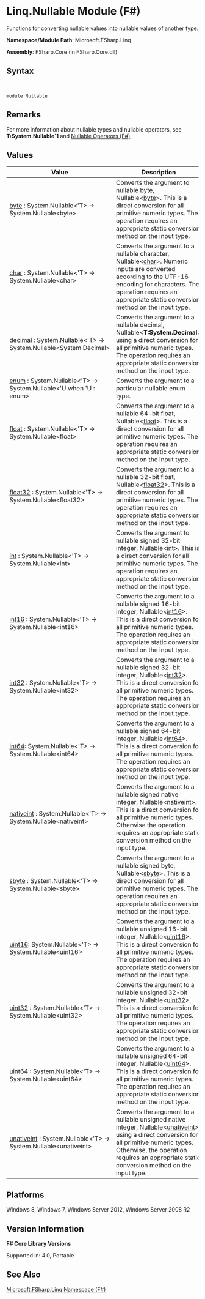 # Linq.Nullable Module (F#)

Functions for converting nullable values into nullable values of another type.

**Namespace/Module Path**: Microsoft.FSharp.Linq

**Assembly**: FSharp.Core (in FSharp.Core.dll)


## Syntax


```


module Nullable

```



## Remarks
For more information about nullable types and nullable operators, see **T:System.Nullable&#96;1** and [Nullable Operators &#40;F&#35;&#41;](Nullable+Operators+%28FSharp%29.md).


## Values


|Value|Description|
|-----|-----------|
|[byte](http://msdn.microsoft.com/en-us/library/9d0fd2ef-8b80-44a7-b504-a6e9105035a8) : System.Nullable&lt;'T&gt; -&gt; System.Nullable&lt;byte&gt;|Converts the argument to nullable byte, Nullable&lt;[byte](http://msdn.microsoft.com/en-us/library/17a98430-283a-4ff6-a475-e6999577179d)&gt;. This is a direct conversion for all primitive numeric types. The operation requires an appropriate static conversion method on the input type.|
|[char](http://msdn.microsoft.com/en-us/library/27c61925-0ccd-4f7f-b911-8f656d63eb6f) : System.Nullable&lt;'T&gt; -&gt; System.Nullable&lt;char&gt;|Converts the argument to a nullable character, Nullable&lt;[char](http://msdn.microsoft.com/en-us/library/3627f475-985b-4b4e-94d2-14f217c04958)&gt;. Numeric inputs are converted according to the UTF-16 encoding for characters. The operation requires an appropriate static conversion method on the input type.|
|[decimal](http://msdn.microsoft.com/en-us/library/fe77229c-542c-4359-b755-39b7a90fa79d) : System.Nullable&lt;'T&gt; -&gt; System.Nullable&lt;System.Decimal&gt;|Converts the argument to a nullable decimal, Nullable&lt;**T:System.Decimal**&gt; using a direct conversion for all primitive numeric types. The operation requires an appropriate static conversion method on the input type.|
|[enum](http://msdn.microsoft.com/en-us/library/d1149ef9-696f-4cf4-b4cd-94521606926b) : System.Nullable&lt;'T&gt; -&gt; System.Nullable&lt;'U when 'U : enum&gt;|Converts the argument to a particular nullable enum type.|
|[float](http://msdn.microsoft.com/en-us/library/0813ebd5-757b-43ec-8a3e-2aaafbb5e201) : System.Nullable&lt;'T&gt; -&gt; System.Nullable&lt;float&gt;|Converts the argument to a nullable 64-bit float, Nullable&lt;[float](http://msdn.microsoft.com/en-us/library/3fa76cae-e9b5-4672-8bdf-88ff6dbcf7b8)&gt;. This is a direct conversion for all primitive numeric types. The operation requires an appropriate static conversion method on the input type.|
|[float32](http://msdn.microsoft.com/en-us/library/9b2fd2f1-beec-4e7e-b9fb-4da0d9750213) : System.Nullable&lt;'T&gt; -&gt; System.Nullable&lt;float32&gt;|Converts the argument to a nullable 32-bit float, Nullable&lt;[float32](http://msdn.microsoft.com/en-us/library/9bf674b5-ea9a-4b08-ad42-4da313b6ebf0)&gt;. This is a direct conversion for all primitive numeric types. The operation requires an appropriate static conversion method on the input type.|
|[int](http://msdn.microsoft.com/en-us/library/efecf446-be62-444a-a6a6-f67504f119a9) : System.Nullable&lt;'T&gt; -&gt; System.Nullable&lt;int&gt;|Converts the argument to nullable signed 32-bit integer, Nullable&lt;[int](http://msdn.microsoft.com/en-us/library/025d5455-3622-4ea5-9573-3ecbd4ee1375)&gt;. This is a direct conversion for all primitive numeric types. The operation requires an appropriate static conversion method on the input type.|
|[int16](http://msdn.microsoft.com/en-us/library/953ba6ba-39ad-4f29-9c0d-22847d97e314) : System.Nullable&lt;'T&gt; -&gt; System.Nullable&lt;int16&gt;|Converts the argument to a nullable signed 16-bit integer, Nullable&lt;[int16](http://msdn.microsoft.com/en-us/library/608e612c-5a8e-40c4-912f-55788628cb9b)&gt;. This is a direct conversion for all primitive numeric types. The operation requires an appropriate static conversion method on the input type.|
|[int32](http://msdn.microsoft.com/en-us/library/c6790ad2-bab4-49be-84ba-16dee88090db) : System.Nullable&lt;'T&gt; -&gt; System.Nullable&lt;int32&gt;|Converts the argument to a nullable signed 32-bit integer, Nullable&lt;[int32](http://msdn.microsoft.com/en-us/library/6ab0ea34-03db-4874-a265-bef9c64f8eff)&gt;. This is a direct conversion for all primitive numeric types. The operation requires an appropriate static conversion method on the input type.|
|[int64](http://msdn.microsoft.com/en-us/library/5d95d9a6-4056-4061-a029-2f169feae88b): System.Nullable&lt;'T&gt; -&gt; System.Nullable&lt;int64&gt;|Converts the argument to a nullable signed 64-bit integer, Nullable&lt;[int64](http://msdn.microsoft.com/en-us/library/1bec11c0-45ac-469e-923b-22a1708c0701)&gt;. This is a direct conversion for all primitive numeric types. The operation requires an appropriate static conversion method on the input type.|
|[nativeint](http://msdn.microsoft.com/en-us/library/c4da00bb-d3cc-4b99-a958-b3cb39601ea8) : System.Nullable&lt;'T&gt; -&gt; System.Nullable&lt;nativeint&gt;|Converts the argument to a nullable signed native integer, Nullable&lt;[nativeint](http://msdn.microsoft.com/en-us/library/876c5aa7-683f-4912-a799-161732109c4f)&gt;. This is a direct conversion for all primitive numeric types. Otherwise the operation requires an appropriate static conversion method on the input type.|
|[sbyte](http://msdn.microsoft.com/en-us/library/44043d32-324b-4017-8546-016871776112) : System.Nullable&lt;'T&gt; -&gt; System.Nullable&lt;sbyte&gt;|Converts the argument to a nullable signed byte, Nullable&lt;[sbyte](http://msdn.microsoft.com/en-us/library/fbc28b7f-2dbf-4361-acb3-830886820068)&gt;. This is a direct conversion for all primitive numeric types. The operation requires an appropriate static conversion method on the input type.|
|[uint16](http://msdn.microsoft.com/en-us/library/f6321925-76ee-4499-a1f6-4f581b650efe): System.Nullable&lt;'T&gt; -&gt; System.Nullable&lt;uint16&gt;|Converts the argument to a nullable unsigned 16-bit integer, Nullable&lt;[uint16](http://msdn.microsoft.com/en-us/library/2ab2f1fa-344e-4fcf-a688-5024c589630b)&gt;. This is a direct conversion for all primitive numeric types. The operation requires an appropriate static conversion method on the input type.|
|[uint32](http://msdn.microsoft.com/en-us/library/678e7843-fab8-4053-b8c0-3214bea74913) : System.Nullable&lt;'T&gt; -&gt; System.Nullable&lt;uint32&gt;|Converts the argument to a nullable unsigned 32-bit integer, Nullable&lt;[uint32](http://msdn.microsoft.com/en-us/library/02aea3e2-e400-453a-a681-3a657afe1825)&gt;. This is a direct conversion for all primitive numeric types. The operation requires an appropriate static conversion method on the input type.|
|[uint64](http://msdn.microsoft.com/en-us/library/a90b1710-16d3-4f6a-ae02-f0a277006b8c) : System.Nullable&lt;'T&gt; -&gt; System.Nullable&lt;uint64&gt;|Converts the argument to a nullable unsigned 64-bit integer, Nullable&lt;[uint64](http://msdn.microsoft.com/en-us/library/3c4f3a04-06eb-48aa-b38e-16646bda2f33)&gt;. This is a direct conversion for all primitive numeric types. The operation requires an appropriate static conversion method on the input type.|
|[unativeint](http://msdn.microsoft.com/en-us/library/85721b5a-d241-4586-bd12-ec81547a3f7e) : System.Nullable&lt;'T&gt; -&gt; System.Nullable&lt;unativeint&gt;|Converts the argument to a nullable unsigned native integer, Nullable&lt;[unativeint](http://msdn.microsoft.com/en-us/library/9d2946a7-ace9-48a4-8cff-7894b8e7de86)&gt;, using a direct conversion for all primitive numeric types. Otherwise, the operation requires an appropriate static conversion method on the input type.|

## Platforms
Windows 8, Windows 7, Windows Server 2012, Windows Server 2008 R2


## Version Information
**F# Core Library Versions**

Supported in: 4.0, Portable




## See Also
[Microsoft.FSharp.Linq Namespace &#40;F&#35;&#41;](Microsoft.FSharp.Linq+Namespace+%28FSharp%29.md)

